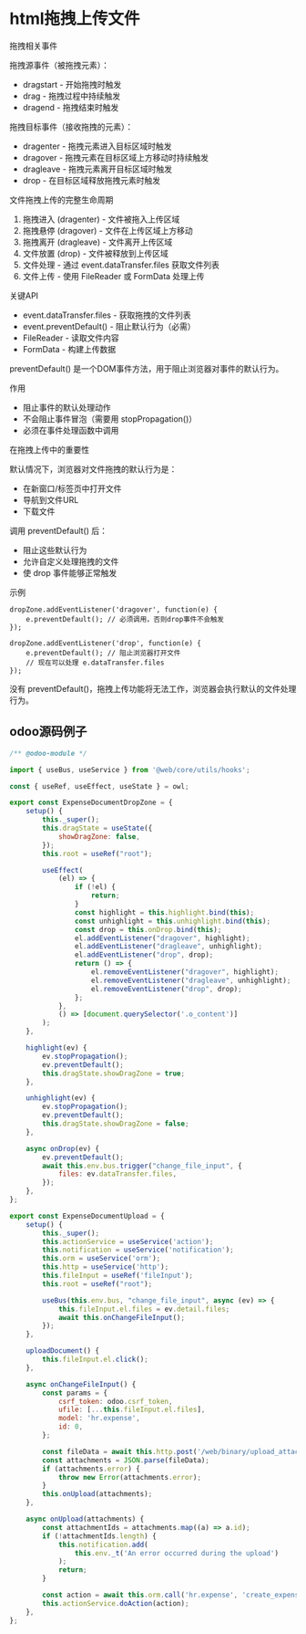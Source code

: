 # html拖拽上传文件

拖拽相关事件

拖拽源事件（被拖拽元素）：
- dragstart - 开始拖拽时触发
- drag - 拖拽过程中持续触发
- dragend - 拖拽结束时触发

拖拽目标事件（接收拖拽的元素）：
- dragenter - 拖拽元素进入目标区域时触发
- dragover - 拖拽元素在目标区域上方移动时持续触发
- dragleave - 拖拽元素离开目标区域时触发
- drop - 在目标区域释放拖拽元素时触发

文件拖拽上传的完整生命周期

1. 拖拽进入 (dragenter) - 文件被拖入上传区域
2. 拖拽悬停 (dragover) - 文件在上传区域上方移动
3. 拖拽离开 (dragleave) - 文件离开上传区域
4. 文件放置 (drop) - 文件被释放到上传区域
5. 文件处理 - 通过 event.dataTransfer.files 获取文件列表
6. 文件上传 - 使用 FileReader 或 FormData 处理上传

关键API

- event.dataTransfer.files - 获取拖拽的文件列表
- event.preventDefault() - 阻止默认行为（必需）
- FileReader - 读取文件内容
- FormData - 构建上传数据

preventDefault() 是一个DOM事件方法，用于阻止浏览器对事件的默认行为。

作用

- 阻止事件的默认处理动作
- 不会阻止事件冒泡（需要用 stopPropagation()）
- 必须在事件处理函数中调用

在拖拽上传中的重要性

默认情况下，浏览器对文件拖拽的默认行为是：
- 在新窗口/标签页中打开文件
- 导航到文件URL
- 下载文件

调用 preventDefault() 后：
- 阻止这些默认行为
- 允许自定义处理拖拽的文件
- 使 drop 事件能够正常触发

示例
```
dropZone.addEventListener('dragover', function(e) {
    e.preventDefault(); // 必须调用，否则drop事件不会触发
});

dropZone.addEventListener('drop', function(e) {
    e.preventDefault(); // 阻止浏览器打开文件
    // 现在可以处理 e.dataTransfer.files
});
```
没有 preventDefault()，拖拽上传功能将无法工作，浏览器会执行默认的文件处理行为。

## odoo源码例子

```javascript
/** @odoo-module */

import { useBus, useService } from '@web/core/utils/hooks';

const { useRef, useEffect, useState } = owl;

export const ExpenseDocumentDropZone = {
    setup() {
        this._super();
        this.dragState = useState({
            showDragZone: false,
        });
        this.root = useRef("root");

        useEffect(
            (el) => {
                if (!el) {
                    return;
                }
                const highlight = this.highlight.bind(this);
                const unhighlight = this.unhighlight.bind(this);
                const drop = this.onDrop.bind(this);
                el.addEventListener("dragover", highlight);
                el.addEventListener("dragleave", unhighlight);
                el.addEventListener("drop", drop);
                return () => {
                    el.removeEventListener("dragover", highlight);
                    el.removeEventListener("dragleave", unhighlight);
                    el.removeEventListener("drop", drop);
                };
            },
            () => [document.querySelector('.o_content')]
        );
    },

    highlight(ev) {
        ev.stopPropagation();
        ev.preventDefault();
        this.dragState.showDragZone = true;
    },

    unhighlight(ev) {
        ev.stopPropagation();
        ev.preventDefault();
        this.dragState.showDragZone = false;
    },

    async onDrop(ev) {
        ev.preventDefault();
        await this.env.bus.trigger("change_file_input", {
            files: ev.dataTransfer.files,
        });        
    },
};

export const ExpenseDocumentUpload = {
    setup() {
        this._super();
        this.actionService = useService('action');
        this.notification = useService('notification');
        this.orm = useService('orm');
        this.http = useService('http');
        this.fileInput = useRef('fileInput');
        this.root = useRef("root");

        useBus(this.env.bus, "change_file_input", async (ev) => {
            this.fileInput.el.files = ev.detail.files;
            await this.onChangeFileInput();
        });
    },

    uploadDocument() {
        this.fileInput.el.click();
    },

    async onChangeFileInput() {
        const params = {
            csrf_token: odoo.csrf_token,
            ufile: [...this.fileInput.el.files],
            model: 'hr.expense',
            id: 0,
        };

        const fileData = await this.http.post('/web/binary/upload_attachment', params, "text");
        const attachments = JSON.parse(fileData);
        if (attachments.error) {
            throw new Error(attachments.error);
        }
        this.onUpload(attachments);
    },

    async onUpload(attachments) {
        const attachmentIds = attachments.map((a) => a.id);
        if (!attachmentIds.length) {
            this.notification.add(
                this.env._t('An error occurred during the upload')
            );
            return;
        }

        const action = await this.orm.call('hr.expense', 'create_expense_from_attachments', ["", attachmentIds]);
        this.actionService.doAction(action);
    },
};

```
